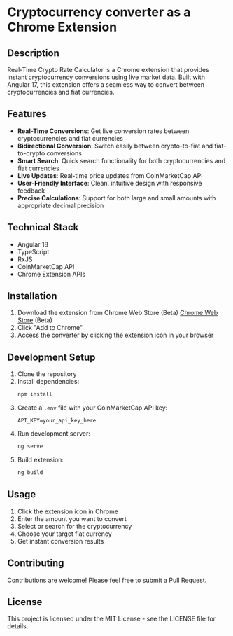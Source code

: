 # Cryptocurrency converter as a Chrome Extension

## Description

Real-Time Crypto Rate Calculator is a Chrome extension that provides instant cryptocurrency conversions using live market data. Built with Angular 17, this extension offers a seamless way to convert between cryptocurrencies and fiat currencies.

## Features

- **Real-Time Conversions**: Get live conversion rates between cryptocurrencies and fiat currencies
- **Bidirectional Conversion**: Switch easily between crypto-to-fiat and fiat-to-crypto conversions
- **Smart Search**: Quick search functionality for both cryptocurrencies and fiat currencies
- **Live Updates**: Real-time price updates from CoinMarketCap API
- **User-Friendly Interface**: Clean, intuitive design with responsive feedback
- **Precise Calculations**: Support for both large and small amounts with appropriate decimal precision

## Technical Stack

- Angular 18 
- TypeScript
- RxJS
- CoinMarketCap API
- Chrome Extension APIs

## Installation

1. Download the extension from Chrome Web Store (Beta) [Chrome Web Store](https://chromewebstore.google.com/detail/real-time-crypto-converte/dnfocjpjaglnigbplikafphehmagblif?authuser=2&hl=en) (Beta)
2. Click "Add to Chrome"
3. Access the converter by clicking the extension icon in your browser

## Development Setup

1. Clone the repository
2. Install dependencies:
   ```bash
   npm install
   ```
3. Create a `.env` file with your CoinMarketCap API key:
   ```
   API_KEY=your_api_key_here
   ```
4. Run development server:
   ```bash
   ng serve
   ```
5. Build extension:
   ```bash
   ng build
   ```

## Usage

1. Click the extension icon in Chrome
2. Enter the amount you want to convert
3. Select or search for the cryptocurrency
4. Choose your target fiat currency
5. Get instant conversion results

## Contributing

Contributions are welcome! Please feel free to submit a Pull Request.

## License

This project is licensed under the MIT License - see the LICENSE file for details.
